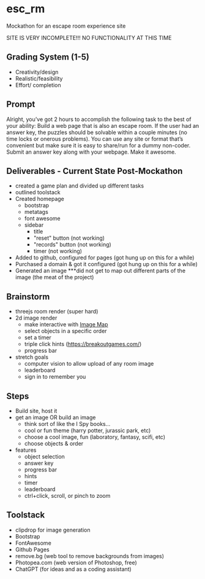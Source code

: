 # esc_rm
Mockathon for an escape room experience site

SITE IS VERY INCOMPLETE!!! NO FUNCTIONALITY AT THIS TIME

## Grading System (1-5)
- Creativity/design
- Realistic/feasibility
- Effort/ completion

## Prompt
Alright, you’ve got 2 hours to accomplish the following task to the best of your ability: Build a web page that is also an escape room. If the user had an answer key, the puzzles should be solvable within a couple minutes (no time locks or onerous problems). You can use any site or format that’s convenient but make sure it is easy to share/run for a dummy non-coder. Submit an answer key along with your webpage. Make it awesome.

## Deliverables - Current State Post-Mockathon
- created a game plan and divided up different tasks
- outlined toolstack
- Created homepage
    - bootstrap
    - metatags
    - font awesome
    - sidebar
        - title
        - "reset" button (not working)
        - "records" button (not working)
        - timer (not working)
- Added to github, configured for pages (got hung up on this for a while)
- Purchased a domain & got it configured  (got hung up on this for a while)
- Generated an image
***did not get to map out different parts of the image (the meat of the project)

## Brainstorm
- threejs room render (super hard)
- 2d image render 
    - make interactive with [Image Map](https://www.w3schools.com/htmL/html_images_imagemap.asp)
    - select objects in a specific order
    - set a timer
    - triple click hints (https://breakoutgames.com/)
    - progress bar
- stretch goals
    - computer vision to allow upload of any room image
    - leaderboard
    - sign in to remember you

## Steps
- Build site, host it
- get an image OR build an image
    - think sort of like the I Spy books...
    - cool or fun theme (harry potter, jurassic park, etc)
    - choose a cool image, fun (laboratory, fantasy, scifi, etc)
    - choose objects & order
- features
    - object selection
    - answer key
    - progress bar
    - hints
    - timer
    - leaderboard
    - ctrl+click, scroll, or pinch to zoom

## Toolstack
- clipdrop for image generation
- Bootstrap
- FontAwesome
- Github Pages
- remove.bg (web tool to remove backgrounds from images)
- Photopea.com (web version of Photoshop, free)
- ChatGPT (for ideas and as a coding assistant)
